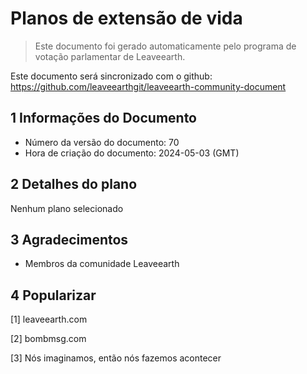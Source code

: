 # Planos de extensão de vida

>Este documento foi gerado automaticamente pelo programa de votação parlamentar de Leaveearth.

Este documento será sincronizado com o github: https://github.com/leaveearthgit/leaveearth-community-document

## 1 Informações do Documento

- Número da versão do documento: 70
- Hora de criação do documento: 2024-05-03 (GMT)

## 2 Detalhes do plano

Nenhum plano selecionado

## 3 Agradecimentos
* Membros da comunidade Leaveearth

## 4 Popularizar
[1] leaveearth.com

[2] bombmsg.com

[3] Nós imaginamos, então nós fazemos acontecer